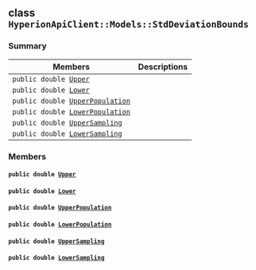 ## class `HyperionApiClient::Models::StdDeviationBounds` 

### Summary

 Members                        | Descriptions                                
--------------------------------|---------------------------------------------
`public double `[`Upper`](#class_hyperion_api_client_1_1_models_1_1_std_deviation_bounds_1a1462e52f37e3dfdbba8f65f3a9514536) | 
`public double `[`Lower`](#class_hyperion_api_client_1_1_models_1_1_std_deviation_bounds_1aa869a1e715cc6757346e4d487375b83f) | 
`public double `[`UpperPopulation`](#class_hyperion_api_client_1_1_models_1_1_std_deviation_bounds_1a43a043c3d7854f6acac52045a8655eed) | 
`public double `[`LowerPopulation`](#class_hyperion_api_client_1_1_models_1_1_std_deviation_bounds_1a1851ac408c5eac026fb72a06df3f07e3) | 
`public double `[`UpperSampling`](#class_hyperion_api_client_1_1_models_1_1_std_deviation_bounds_1aacea33dbc1493fd724ab189e3b4a9110) | 
`public double `[`LowerSampling`](#class_hyperion_api_client_1_1_models_1_1_std_deviation_bounds_1ae62a87cccbb42f066e8c8b6551a101d4) | 

### Members

#### `public double `[`Upper`](#class_hyperion_api_client_1_1_models_1_1_std_deviation_bounds_1a1462e52f37e3dfdbba8f65f3a9514536) 

#### `public double `[`Lower`](#class_hyperion_api_client_1_1_models_1_1_std_deviation_bounds_1aa869a1e715cc6757346e4d487375b83f) 

#### `public double `[`UpperPopulation`](#class_hyperion_api_client_1_1_models_1_1_std_deviation_bounds_1a43a043c3d7854f6acac52045a8655eed) 

#### `public double `[`LowerPopulation`](#class_hyperion_api_client_1_1_models_1_1_std_deviation_bounds_1a1851ac408c5eac026fb72a06df3f07e3) 

#### `public double `[`UpperSampling`](#class_hyperion_api_client_1_1_models_1_1_std_deviation_bounds_1aacea33dbc1493fd724ab189e3b4a9110) 

#### `public double `[`LowerSampling`](#class_hyperion_api_client_1_1_models_1_1_std_deviation_bounds_1ae62a87cccbb42f066e8c8b6551a101d4) 

